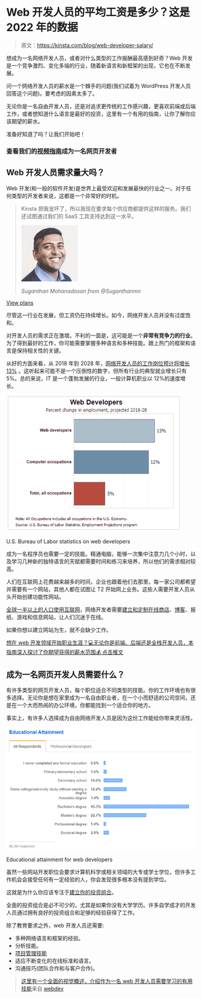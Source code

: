 # Web 开发人员的平均工资是多少？这是 2022 年的数据

> 原文：<https://kinsta.com/blog/web-developer-salary/>

想成为一名网络开发人员，或者对什么类型的工作报酬最高感到好奇？Web 开发是一个竞争激烈、变化多端的行业，随着新语言和新框架的出现，它也在不断发展。

问一个网络开发人员的薪水是一个棘手的问题(我们试着为 WordPress 开发人员回答这个问题)。要考虑的因素太多了。

无论你是一名自由开发人员，还是对追求更传统的工作感兴趣，更喜欢前端或后端工作，或者想知道什么语言是最好的投资，这里有一个有用的指南，让你了解你应该期望的薪水。

准备好知道了吗？让我们开始吧！

### 查看我们的[视频指南](https://www.youtube.com/watch?v=YbOCpNGw1Mc)成为一名网页开发者



## Web 开发人员需求量大吗？

Web 开发(和一般的软件开发)是世界上最受欢迎和发展最快的行业之一。对于任何类型的开发者来说，这都是一个非常好的时机。





> Kinsta 把我宠坏了，所以我现在要求每个供应商都提供这样的服务。我们还试图通过我们的 SaaS 工具支持达到这一水平。
> 
> <footer class="wp-block-kinsta-client-quote__footer">
> 
> ![](img/60f15faa5735bd2437bf9dada5ee9192.png)
> 
> <cite class="wp-block-kinsta-client-quote__cite">Suganthan Mohanadasan from @Suganthanmn</cite></footer>

[View plans](https://kinsta.com/plans/)

尽管这一行业在发展，但工资仍在持续增长。如今，网络开发人员并没有过度饱和。

对开发人员的需求正在激增。不利的一面是，这可能是一个**非常有竞争力的行业**。为了得到最好的工作，你可能需要掌握多种语言和多种技能。跟上热门的框架和语言是保持相关性的关键。

从好的方面来看，从 2018 年到 2028 年，[网络开发人员的工作岗位预计将增长 13%](https://www.bls.gov/ooh/computer-and-information-technology/web-developers.htm) 。这听起来可能不是一个压倒性的数字，但所有行业的典型就业增长只有 5%。总的来说，IT 是一个蓬勃发展的行业，一般计算机职业以 12%的速度增长。

![web developer job outlook](img/34e24dcbaaf8302f42835eac2740ee3d.png)

U.S. Bureau of Labor statistics on web developers



成为一名程序员也需要一定的技能。精通电脑，能够一次集中注意力几个小时，以及学习几种新的独特语言的天赋都需要时间和练习来培养，所以他们的需求相对较高。

人们在互联网上花费越来越多的时间，企业也跟着他们去那里。每一家公司都希望并需要有一个网站，其他人都在试图让 T2 开始网上业务。这些人需要开发人员从头开始创建功能性网站。

[全球一半以上的人口使用互联网](https://www.statista.com/topics/1145/internet-usage-worldwide/)，网络开发者需要[建立和定制在线商店](https://kinsta.com/blog/woocommerce-plugins/)、[博客](https://kinsta.com/blog/how-to-start-a-food-blog/)、报纸、游戏和信息网站，让人们沉迷于在线。

如果你想以建立网站为生，就不会缺少工作。

[想在 web 开发领域开始职业生涯？💻无论你是前端、后端还是全栈开发人员，本指南深入探讨了你期望获得的薪水范围💰 点击推文](https://twitter.com/intent/tweet?url=https%3A%2F%2Fkinsta.com%2Fblog%2Fweb-developer-salary%2F&via=kinsta&text=Looking+to+start+a+career+in+web+development%3F+%F0%9F%92%BB+This+guide+goes+deep+into+the+range+of+salaries+you+can+expect+to+earn%2C+whether+you%E2%80%99re+a+frontend%2C+backend%2C+or+full+stack+developer%F0%9F%92%B0&hashtags=webdev%2Cremotework)


## 成为一名网页开发人员需要什么？

有许多类型的网页开发人员，每个职位适合不同类型的技能。你的工作环境也有很多选择。无论你是想在家里成为一名自由职业者，在一个小而舒适的公司空间，还是在一个大而热闹的办公环境，你都能找到一个适合你的地方。

事实上，有许多人选择成为自由网络开发人员是因为这份工作能给你带来灵活性。

![developer survey education](img/a088cbbb4b520c6c566fdc7545c41bd7.png)

Educational attainment for web developers



虽然一些网站开发职位会要求计算机科学或相关领域的大专或学士学位，但许多工作机会会接受任何有一定经验的人，你会发现很多根本没有提到学位。

这就是为什么你应该专注于[建立你的投资组合](https://kinsta.com/blog/wordpress-portfolio-plugins/)。

全面的投资组合是必不可少的，尤其是如果你没有大学学历。许多自学成才的开发人员通过拥有良好的投资组合和足够的经验获得了工作。

除了教育要求之外，web 开发人员还需要:

*   多种网络语言和框架的经验。
*   分析技能。
*   [项目管理技能](https://kinsta.com/blog/trello-vs-asana/)
*   适应不断变化的在线标准和语言。
*   沟通技巧(团队合作和与客户合作)。

> [这里有一个全面的视觉概述，介绍作为一名 web 开发人员需要学习的有用技能](https://www.reddit.com/r/webdev/comments/foolrw/heres_a_comprehensive_visual_overview_of_useful/?ref_source=embed&ref=share)来自 [webdev](https://www.reddit.com/r/webdev/)